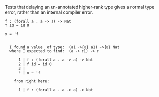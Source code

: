 
Tests that delaying an un-annotated higher-rank type gives a normal
type error, rather than an internal compiler error.

```unison
f : (forall a . a -> a) -> Nat
f id = id 0

x = 'f
```

```ucm

  I found a value  of type:  (a1 ->{𝕖} a1) ->{𝕖} Nat
  where I expected to find:  (a -> 𝕣1) -> 𝕣
  
      1 | f : (forall a . a -> a) -> Nat
      2 | f id = id 0
      3 | 
      4 | x = 'f
  
    from right here:
  
      1 | f : (forall a . a -> a) -> Nat
  

```

